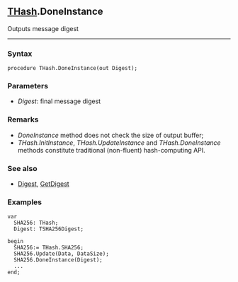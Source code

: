 ## [THash](../thash.md).DoneInstance

Outputs message digest

---
### Syntax
```delphi
procedure THash.DoneInstance(out Digest);
```
### Parameters
*   *Digest*: final message digest

### Remarks
*   *DoneInstance* method does not check the size of output buffer;
*   *THash.InitInstance*, *THash.UpdateInstance* and *THash.DoneInstance* methods constitute traditional (non-fluent) hash-computing API.

### See also
*   [Digest](digest.md), [GetDigest](getdigest.md)

### Examples
```delphi
var
  SHA256: THash;
  Digest: TSHA256Digest;

begin
  SHA256:= THash.SHA256;
  SHA256.Update(Data, DataSize);
  SHA256.DoneInstance(Digest);
  ...
end;
```
